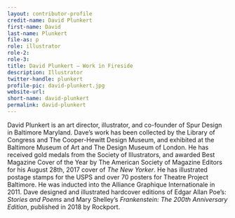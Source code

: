 ```yaml
---
layout: contributor-profile
credit-name: David Plunkert
first-name: David
last-name: Plunkert
file-as: p
role: illustrator
role-2:
role-3:
title: David Plunkert — Work in Fireside
description: Illustrator
twitter-handle: plunkert
profile-pic: david-plunkert.jpg
website-url:
short-name: david-plunkert
permalink: david-plunkert
---
```

David Plunkert is an art director, illustrator, and co-founder of Spur Design in Baltimore Maryland. Dave’s work has been collected by the Library of Congress and The Cooper-Hewitt Design Museum, and exhibited at the Baltimore Museum of Art and The Design Museum of London. He has received gold medals from the Society of Illustrators, and awarded Best Magazine Cover of the Year by The American Society of Magazine Editors for his August 28th, 2017 cover of _The New Yorker_. He has illustrated postage stamps for the USPS and over 70 posters for Theatre Project Baltimore. He was inducted into the Alliance Graphique Internationale in 2011. Dave designed and illustrated hardcover editions of Edgar Allan Poe’s: _Stories and Poems_ and Mary Shelley’s _Frankenstein: The 200th Anniversary Edition_, published in 2018 by Rockport.
